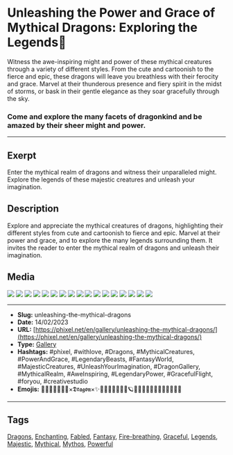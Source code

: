# Unleashing the Power and Grace of Mythical Dragons: Exploring the Legends🐉
Witness the awe-inspiring might and power of these mythical creatures through a variety of different styles. From the cute and cartoonish to the fierce and epic, these dragons will leave you breathless with their ferocity and grace. Marvel at their thunderous presence and fiery spirit in the midst of storms, or bask in their gentle elegance as they soar gracefully through the sky.
### Come and explore the many facets of dragonkind and be amazed by their sheer might and power.
------------
## Exerpt
Enter the mythical realm of dragons and witness their unparalleled might. Explore the legends of these majestic creatures and unleash your imagination.
## Description
Explore and appreciate the mythical creatures of dragons, highlighting their different styles from cute and cartoonish to fierce and epic. Marvel at their power and grace, and to explore the many legends surrounding them. It invites the reader to enter the mythical realm of dragons and unleash their imagination.
## Media
<img src="media/b8887beb/dragon-80s-cartoon.jpg" loading="lazy">
<img src="media/30fc8949/dragon-bokeh.jpg" loading="lazy">
<img src="media/e821e0e0/dragon-goofy.jpg" loading="lazy">
<img src="media/7076e65d/dragon-8bit.jpg" loading="lazy">
<img src="media/0c02e970/dragonmon.jpg" loading="lazy">
<img src="media/843c8aed/dragon-fires.jpg" loading="lazy">
<img src="media/3195d4e3/dragon-tiltshift.jpg" loading="lazy">
<img src="media/32a3670f/dragon-egg.jpg" loading="lazy">
<img src="media/f4581a0f/dragon-cute.jpg" loading="lazy">
<img src="media/dc24cce2/dragon-thunder-lightning.jpg" loading="lazy">
<img src="media/8f34547e/dragon-baby.jpg" loading="lazy">
<img src="media/fe45a77b/dragon-cute-flying.jpg" loading="lazy">
<img src="media/cd94047b/dragon-lord.jpg" loading="lazy">
<img src="media/b1d899c9/dragon-sketch.jpg" loading="lazy">
<img src="media/18550b19/dragon-cop.jpg" loading="lazy">
<img src="media/80c90558/dragon-epic-look.jpg" loading="lazy">
<img src="media/988b1ca3/dragon-toon.jpg" loading="lazy">

------------
- **Slug:** unleashing-the-mythical-dragons
- **Date:** 14/02/2023
- **URL:** [https://phixel.net/en/gallery/unleashing-the-mythical-dragons/](https://phixel.net/en/gallery/unleashing-the-mythical-dragons/)
- **Type:** [Gallery](#gallery)
- **Hashtags:** #phixel, #withlove, #Dragons, #MythicalCreatures, #PowerAndGrace, #LegendaryBeasts, #FantasyWorld, #MajesticCreatures, #UnleashYourImagination, #DragonGallery, #MythicalRealm, #AweInspiring, #LegendaryPower, #GracefulFlight, #foryou, #creativestudio
- **Emojis:** 🐉🔥🌙🧝🏻‍♀️🐲×𝕯𝖗𝖆𝖌𝖔𝖓×✨🧝🏼‍♀️🧝🏼‍🦄🔮🪐🧙🏽‍♂️🧛🏼🧜🏽🧚🏿🧙🏻‍♀️

------------
## Tags
[Dragons](#dragons), [Enchanting](#enchanting), [Fabled](#fabled), [Fantasy](#fantasy), [Fire-breathing](#fire-breathing), [Graceful](#graceful), [Legends](#legends), [Majestic](#majestic), [Mythical](#mythical), [Mythos](#mythos), [Powerful](#powerful)
